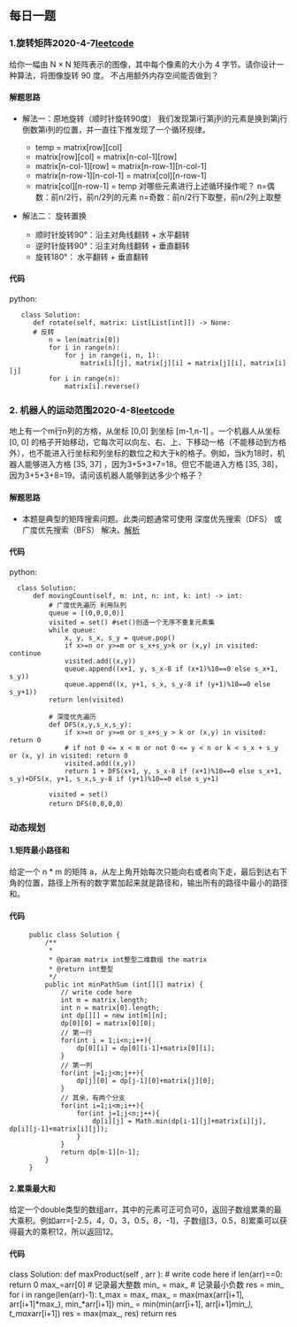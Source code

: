 
## 每日一题
### 1.旋转矩阵2020-4-7[leetcode](https://leetcode-cn.com/problems/rotate-matrix-lcci/)
给你一幅由 N × N 矩阵表示的图像，其中每个像素的大小为 4 字节。请你设计一种算法，将图像旋转 90 度。
不占用额外内存空间能否做到？
#### 解题思路
- 解法一：原地旋转（顺时针旋转90度）
我们发现第i行第j列的元素是换到第j行倒数第i列的位置，并一直往下推发现了一个循环规律。
   - temp = matrix[row][col]
   - matrix[row][col] = matrix[n-col-1][row]
   - matrix[n-col-1][row] = matrix[n-row-1][n-col-1]
   - matrix[n-row-1][n-col-1] = matrix[col][n-row-1]
   - matrix[col][n-row-1] = temp
 对哪些元素进行上述循环操作呢？
 n=偶数：前n/2行，前n/2列的元素
 n=奇数：前n/2行下取整，前n/2列上取整
 
 - 解法二： 旋转置换
    - 顺时针旋转90°：沿主对角线翻转 + 水平翻转
    - 逆时针旋转90°：沿主对角线翻转 + 垂直翻转
    - 旋转180°： 水平翻转 + 垂直翻转
#### 代码
python: 

       class Solution:
          def rotate(self, matrix: List[List[int]]) -> None:
          # 反转
              n = len(matrix[0])
              for i in range(n):
                  for j in range(i, n, 1):
                      matrix[i][j], matrix[j][i] = matrix[j][i], matrix[i][j]
              for i in range(n):
                  matrix[i].reverse()
 
### 2. 机器人的运动范围2020-4-8[leetcode](https://leetcode-cn.com/problems/ji-qi-ren-de-yun-dong-fan-wei-lcof/)
地上有一个m行n列的方格，从坐标 [0,0] 到坐标 [m-1,n-1] 。一个机器人从坐标 [0, 0] 的格子开始移动，它每次可以向左、右、上、下移动一格（不能移动到方格外），也不能进入行坐标和列坐标的数位之和大于k的格子。例如，当k为18时，机器人能够进入方格 [35, 37] ，因为3+5+3+7=18。但它不能进入方格 [35, 38]，因为3+5+3+8=19。请问该机器人能够到达多少个格子？
#### 解题思路
- 本题是典型的矩阵搜索问题。此类问题通常可使用 深度优先搜索（DFS） 或 广度优先搜索（BFS） 解决。[解析](https://leetcode-cn.com/problems/ji-qi-ren-de-yun-dong-fan-wei-lcof/solution/mian-shi-ti-13-ji-qi-ren-de-yun-dong-fan-wei-dfs-b/)
#### 代码
python:

      class Solution:
          def movingCount(self, m: int, n: int, k: int) -> int:
              # 广度优先遍历 利用队列
              queue = [(0,0,0,0)]
              visited = set() #set()创造一个无序不重复元素集
              while queue:
                  x, y, s_x, s_y = queue.pop()
                  if x>=n or y>=m or s_x+s_y>k or (x,y) in visited: continue
                  visited.add((x,y))
                  queue.append((x+1, y, s_x-8 if (x+1)%10==0 else s_x+1, s_y))
                  queue.append((x, y+1, s_x, s_y-8 if (y+1)%10==0 else s_y+1))
              return len(visited)

              # 深度优先遍历
              def DFS(x,y,s_x,s_y):
                  if x>=n or y>=m or s_x+s_y > k or (x,y) in visited: return 0
                  # if not 0 <= x < m or not 0 <= y < n or k < s_x + s_y or (x, y) in visited: return 0
                  visited.add((x,y))
                  return 1 + DFS(x+1, y, s_x-8 if (x+1)%10==0 else s_x+1, s_y)+DFS(x, y+1, s_x,s_y-8 if (y+1)%10==0 else s_y+1)

              visited = set()
              return DFS(0,0,0,0）
  
 ### 动态规划
 #### 1.矩阵最小路径和
 给定一个 n * m 的矩阵 a，从左上角开始每次只能向右或者向下走，最后到达右下角的位置，路径上所有的数字累加起来就是路径和，输出所有的路径中最小的路径和。
 #### 代码
         public class Solution {
             /**
              * 
              * @param matrix int整型二维数组 the matrix
              * @return int整型
              */
             public int minPathSum (int[][] matrix) {
                 // write code here
                 int m = matrix.length;
                 int n = matrix[0].length;
                 int dp[][] = new int[m][n];
                 dp[0][0] = matrix[0][0];
                 // 第一行
                 for(int i = 1;i<n;i++){
                     dp[0][i] = dp[0][i-1]+matrix[0][i];
                 }
                 // 第一列
                 for(int j=1;j<m;j++){
                     dp[j][0] = dp[j-1][0]+matrix[j][0];
                 }
                 // 其余，有两个分支
                 for(int i=1;i<m;i++){
                     for(int j=1;j<n;j++){
                         dp[i][j] = Math.min(dp[i-1][j]+matrix[i][j], dp[i][j-1]+matrix[i][j]);
                     }
                 }
                 return dp[m-1][n-1];
             }
         }
         
#### 2.累乘最大和
给定一个double类型的数组arr，其中的元素可正可负可0，返回子数组累乘的最大乘积。例如arr=[-2.5，4，0，3，0.5，8，-1]，子数组[3，0.5，8]累乘可以获得最大的乘积12，所以返回12。
#### 代码
   class Solution:
       def maxProduct(self , arr ):
           # write code here
           if len(arr)==0:
               return 0
           max_=arr[0]  # 记录最大整数
           min_ = max_  # 记录最小负数
           res = min_
           for i in range(len(arr)-1):
               t_max = max_
               max_ = max(max(arr[i+1], arr[i+1]*max_), min_*arr[i+1])
               min_ = min(min(arr[i+1], arr[i+1]*min_), t_max*arr[i+1])
               res = max(max_, res)
           return res
 
 






 
